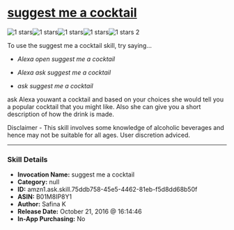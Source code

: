 # [suggest me a cocktail](http://alexa.amazon.com/#skills/amzn1.ask.skill.75ddb758-45e5-4462-81eb-f5d8dd68b50f)
![1 stars](../../images/ic_star_black_18dp_1x.png)![1 stars](../../images/ic_star_border_black_18dp_1x.png)![1 stars](../../images/ic_star_border_black_18dp_1x.png)![1 stars](../../images/ic_star_border_black_18dp_1x.png)![1 stars](../../images/ic_star_border_black_18dp_1x.png) 2

To use the suggest me a cocktail skill, try saying...

* *Alexa open suggest me a cocktail*

* *Alexa ask suggest me a cocktail*

* *ask suggest me a cocktail*

ask Alexa youwant a cocktail and based on your choices she would tell you a popular cocktail that you might like. Also she can give you a short description of how the drink is made.

Disclaimer - This skill involves some knowledge of alcoholic beverages and hence may not be suitable for all ages. User discretion adviced.

***

### Skill Details

* **Invocation Name:** suggest me a cocktail
* **Category:** null
* **ID:** amzn1.ask.skill.75ddb758-45e5-4462-81eb-f5d8dd68b50f
* **ASIN:** B01M8IP8Y1
* **Author:** Safina K
* **Release Date:** October 21, 2016 @ 16:14:46
* **In-App Purchasing:** No
